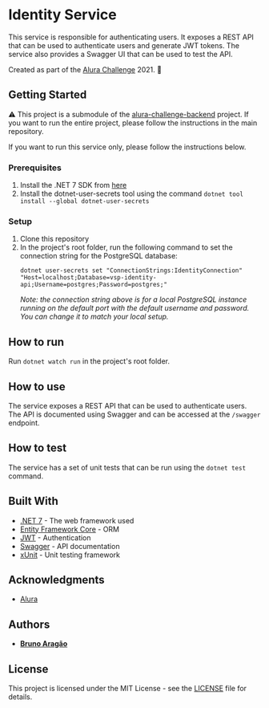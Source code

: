 # Identity Service

This service is responsible for authenticating users. It exposes a REST API that can be used to authenticate users and generate JWT tokens. The service also provides a Swagger UI that can be used to test the API.

Created as part of the [Alura Challenge](https://www.alura.com.br/challenge-back-end) 2021. :rocket:

## Getting Started

:warning: This project is a submodule of the [alura-challenge-backend](github.com/brunoaragao/alura-challenge-backend) project. If you want to run the entire project, please follow the instructions in the main repository.

If you want to run this service only, please follow the instructions below.

### Prerequisites
1. Install the .NET 7 SDK from [here](https://dotnet.microsoft.com/download/dotnet/7.0)
2. Install the dotnet-user-secrets tool using the command `dotnet tool install --global dotnet-user-secrets`

### Setup
1. Clone this repository
2. In the project's root folder, run the following command to set the connection string for the PostgreSQL database:
    ```
    dotnet user-secrets set "ConnectionStrings:IdentityConnection" "Host=localhost;Database=vsp-identity-api;Username=postgres;Password=postgres;"
    ```
    *Note: the connection string above is for a local PostgreSQL instance running on the default port with the default username and password. You can change it to match your local setup.*

## How to run
Run `dotnet watch run` in the project's root folder.

## How to use

The service exposes a REST API that can be used to authenticate users. The API is documented using Swagger and can be accessed at the `/swagger` endpoint.

## How to test
The service has a set of unit tests that can be run using the `dotnet test` command.

## Built With

- [.NET 7](https://dotnet.microsoft.com/download/dotnet/7.0) - The web framework used
- [Entity Framework Core](https://docs.microsoft.com/en-us/ef/core/) - ORM
- [JWT](https://jwt.io/) - Authentication
- [Swagger](https://swagger.io/) - API documentation
- [xUnit](https://xunit.net/) - Unit testing framework

## Acknowledgments

- [Alura](https://www.alura.com.br/)

## Authors

- **[Bruno Aragão](github.com/brunoaragao)**

## License

This project is licensed under the MIT License - see the [LICENSE](LICENSE) file for details.